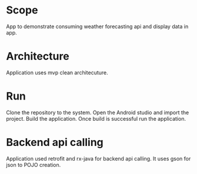 # Scope
App to demonstrate consuming weather forecasting api and display data in app.

# Architecture
Application uses mvp clean architecuture.

# Run
Clone the repository to the system. Open the Android studio and import the project. Build the application. Once build is successful run the application.

# Backend api calling
Application used retrofit and rx-java for backend api calling. It uses gson for json to POJO creation. 
